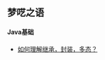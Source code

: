 
## 梦呓之语

#### Java基础

* [如何理解继承，封装，多态？](https://github.com/raulfang/Android-Weekly-interview/issues/1)  
